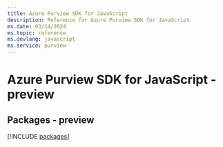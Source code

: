 ```yaml
---
title: Azure Purview SDK for JavaScript
description: Reference for Azure Purview SDK for JavaScript
ms.date: 03/14/2024
ms.topic: reference
ms.devlang: javascript
ms.service: purview
---
```

# Azure Purview SDK for JavaScript - preview
## Packages - preview
[!INCLUDE [packages](purview-index.md)]